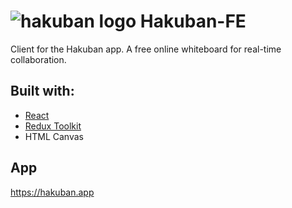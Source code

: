 # ![hakuban logo](https://res.cloudinary.com/richi/image/upload/v1657562389/previews/hakuban_logo_zbhqqn.png) Hakuban-FE

Client for the Hakuban app. A free online whiteboard for real-time collaboration.

## Built with:
  - [React](https://reactjs.org/)
  - [Redux Toolkit](https://redux-toolkit.js.org/)
  - HTML Canvas

## App
https://hakuban.app
